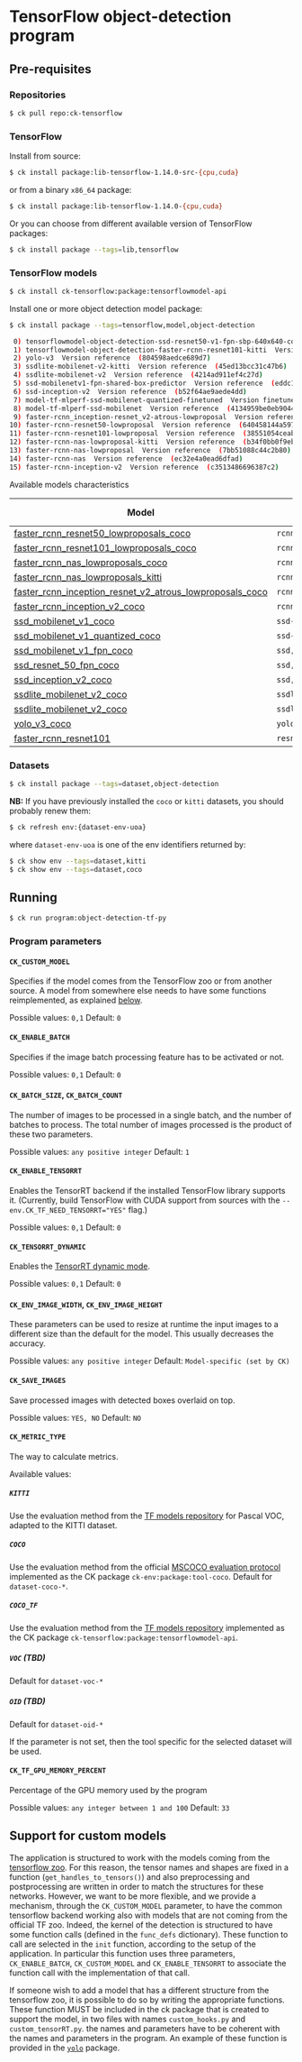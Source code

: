 # TensorFlow object-detection program

## Pre-requisites

### Repositories

```bash
$ ck pull repo:ck-tensorflow
```

### TensorFlow

Install from source:
```bash
$ ck install package:lib-tensorflow-1.14.0-src-{cpu,cuda}
```
or from a binary `x86_64` package:
```bash
$ ck install package:lib-tensorflow-1.14.0-{cpu,cuda}
```

Or you can choose from different available version of TensorFlow packages:
```bash
$ ck install package --tags=lib,tensorflow
```

### TensorFlow models
```bash
$ ck install ck-tensorflow:package:tensorflowmodel-api
```

Install one or more object detection model package:
```bash
$ ck install package --tags=tensorflow,model,object-detection

 0) tensorflowmodel-object-detection-ssd-resnet50-v1-fpn-sbp-640x640-coco  Version 20180703  (09baac5e6f931db2)
 1) tensorflowmodel-object-detection-faster-rcnn-resnet101-kitti  Version 20170714  (36131254c4390390)
 2) yolo-v3  Version reference  (804598aedce689d7)
 3) ssdlite-mobilenet-v2-kitti  Version reference  (45ed13bcc31c47b6)
 4) ssdlite-mobilenet-v2  Version reference  (4214ad911ef4c27d)
 5) ssd-mobilenetv1-fpn-shared-box-predictor  Version reference  (eddc13966e0464f9)
 6) ssd-inception-v2  Version reference  (b52f64ae9aede4dd)
 7) model-tf-mlperf-ssd-mobilenet-quantized-finetuned  Version finetuned  (9e5de6f4f46b0da0)
 8) model-tf-mlperf-ssd-mobilenet  Version reference  (4134959be0eb9044)
 9) faster-rcnn_inception-resnet_v2-atrous-lowproposal  Version reference  (827991e9114dc991)
10) faster-rcnn-resnet50-lowproposal  Version reference  (640458144a59763d)
11) faster-rcnn-resnet101-lowproposal  Version reference  (38551054ceabf2e2)
12) faster-rcnn-nas-lowproposal-kitti  Version reference  (b34f0bb0f9ebe5b9)
13) faster-rcnn-nas-lowproposal  Version reference  (7bb51088c44c2b80)
14) faster-rcnn-nas  Version reference  (ec32e4a0ead6dfad)
15) faster-rcnn-inception-v2  Version reference  (c3513486696387c2)

```
Available models characteristics


| Model | Unique CK Tags (`<tags>`) | Is Custom? | Dataset |
| --- | --- | --- | --- |
| [faster\_rcnn\_resnet50\_lowproposals\_coco](https://github.com/tensorflow/models/blob/master/research/object_detection/g3doc/detection_model_zoo.md)  | `rcnn,lowproposal,resnet50`  | 0 | coco |
| [faster\_rcnn\_resnet101\_lowproposals\_coco](https://github.com/tensorflow/models/blob/master/research/object_detection/g3doc/detection_model_zoo.md) | `rcnn,lowproposal,resnet101` | 0 | coco |
| [faster\_rcnn\_nas\_lowproposals\_coco](https://github.com/tensorflow/models/blob/master/research/object_detection/g3doc/detection_model_zoo.md)       | `rcnn,lowproposal,nas,vcoco` | 0 | coco |
| [faster\_rcnn\_nas\_lowproposals\_kitti](TBD)       | `rcnn,lowproposal,nas,vkitti`      | 0 | kitti |
| [faster\_rcnn\_inception\_resnet\_v2\_atrous\_lowproposals\_coco](https://github.com/tensorflow/models/blob/master/research/object_detection/g3doc/detection_model_zoo.md) | `rcnn,lowproposal,inception,resnetv2` | 0 | coco |
| [faster\_rcnn\_inception\_v2\_coco](https://github.com/tensorflow/models/blob/master/research/object_detection/g3doc/detection_model_zoo.md)           | `rcnn,inceptionv2`           | 0 | coco |
| [ssd\_mobilenet\_v1\_coco](https://github.com/tensorflow/models/blob/master/research/object_detection/g3doc/detection_model_zoo.md)            | `ssd-mobilenet,non-quantized,mlperf` | 0 | coco |
| [ssd\_mobilenet\_v1\_quantized\_coco](https://github.com/tensorflow/models/blob/master/research/object_detection/g3doc/detection_model_zoo.md) | `ssd-mobilenet,quantized`            | 0 | coco |
| [ssd\_mobilenet\_v1\_fpn\_coco](https://github.com/tensorflow/models/blob/master/research/object_detection/g3doc/detection_model_zoo.md)       | `ssd,fpn`                            | 0 | coco |
| [ssd\_resnet\_50\_fpn\_coco](https://github.com/tensorflow/models/blob/master/research/object_detection/g3doc/detection_model_zoo.md)          | `ssd,resnet50`                       | 0 | coco |
| [ssd\_inception\_v2\_coco ](https://github.com/tensorflow/models/blob/master/research/object_detection/g3doc/detection_model_zoo.md)           | `ssd,inceptionv2`                    | 0 | coco |
| [ssdlite\_mobilenet\_v2\_coco](https://github.com/tensorflow/models/blob/master/research/object_detection/g3doc/detection_model_zoo.md)        | `ssdlite,vcoco`                      | 0 | coco |
| [ssdlite\_mobilenet\_v2\_coco](TBD)        | `ssdlite,vkitti`                     | 0 | kitti |
| [yolo\_v3\_coco](https://github.com/YunYang1994/tensorflow-yolov3)                                                                             | `yolo`                               | 1 | coco |
| [faster\_rcnn\_resnet101](https://github.com/tensorflow/models/blob/master/research/object_detection/g3doc/detection_model_zoo.md) | `resnet101,vkitti` | 0 | kitti |
 
 
### Datasets
```bash
$ ck install package --tags=dataset,object-detection
```

**NB:** If you have previously installed the `coco` or `kitti` datasets, you should probably renew them:
```bash
$ ck refresh env:{dataset-env-uoa}
```
where `dataset-env-uoa` is one of the env identifiers returned by:
```bash
$ ck show env --tags=dataset,kitti
$ ck show env --tags=dataset,coco
```


## Running

```bash
$ ck run program:object-detection-tf-py
```

### Program parameters

#### `CK_CUSTOM_MODEL`

Specifies if the model comes from the TensorFlow zoo or from another source.
A model from somewhere else needs to have some functions reimplemented, as explained [below](#custom_models).

Possible values: `0,1`
Default: `0`

#### `CK_ENABLE_BATCH`
Specifies if the image batch processing feature has to be activated or not.

Possible values: `0,1`
Default: `0`

#### `CK_BATCH_SIZE`, `CK_BATCH_COUNT`

The number of images to be processed in a single batch, and the number of batches to process. The total number of images processed is the product of these two parameters.

Possible values: `any positive integer`
Default: `1`

#### `CK_ENABLE_TENSORRT`

Enables the TensorRT backend if the installed TensorFlow library supports it. (Currently, build TensorFlow with CUDA support from sources with the `--env.CK_TF_NEED_TENSORRT="YES"` flag.)

Possible values: `0,1`
Default: `0`

#### `CK_TENSORRT_DYNAMIC`

Enables the [TensorRT dynamic mode](https://docs.nvidia.com/deeplearning/frameworks/tf-trt-user-guide/index.html#static-dynamic-mode).

Possible values: `0,1`
Default: `0`

#### `CK_ENV_IMAGE_WIDTH`, `CK_ENV_IMAGE_HEIGHT`

These parameters can be used to resize at runtime the input images to a different size than the default for the model. This usually decreases the accuracy.
 
Possible values: `any positive integer`
Default:  `Model-specific (set by CK)`

#### `CK_SAVE_IMAGES`

Save processed images with detected boxes overlaid on top.

Possible values: `YES, NO`
Default: `NO`

#### `CK_METRIC_TYPE`

The way to calculate metrics.

Available values:

##### `KITTI` 
Use the evaluation method from the [TF models repository](https://github.com/tensorflow/models/tree/master/research/object_detection/metrics) for Pascal VOC, adapted to the KITTI dataset.

##### `COCO`
Use the evaluation method from the official [MSCOCO evaluation protocol](http://cocodataset.org/#detections-eval) implemented as the CK package `ck-env:package:tool-coco`. Default for `dataset-coco-*`.

##### `COCO_TF`
Use the evaluation method from the [TF models repository](https://github.com/tensorflow/models/tree/master/research/object_detection/metrics) implemented as the CK package `ck-tensorflow:package:tensorflowmodel-api`.

##### `VOC` (**TBD**)
Default for `dataset-voc-*`

##### `OID` (**TBD**)
Default for `dataset-oid-*`

If the parameter is not set, then the tool specific for the selected dataset will be used.

#### `CK_TF_GPU_MEMORY_PERCENT`

Percentage of the GPU memory used by the program

Possible values: `any integer between 1 and 100`
Default: `33`

<a name="custom_models"></a>
## Support for custom models

The application is structured to work with the models coming from the [tensorflow zoo](https://github.com/tensorflow/models/blob/master/research/object_detection/g3doc/detection_model_zoo.md). For this reason, the tensor names and shapes are fixed in a function (`get_handles_to_tensors()`) and also preprocessing and postprocessing are written in order to match the structures for these networks.
However, we want to be more flexible, and we provide a mechanism, through the `CK_CUSTOM_MODEL` parameter, to have the common tensorflow backend working also with models that are not coming from the official TF zoo.
Indeed, the kernel of the detection is structured to have some function calls (defined in the `func_defs` dictionary). These function to call are selected in the `init` function, according to the setup of the application. In particular this function uses three parameters, `CK_ENABLE_BATCH`, `CK_CUSTOM_MODEL` and `CK_ENABLE_TENSORRT` to associate the function call with the implementation of that call.

If someone wish to add a model that has a different structure from the tensorflow zoo, it is possible to do so by writing the appropriate functions.
These function MUST be included in the ck package that is created to support the model, in two files with names `custom_hooks.py` and `custom_tensorRT.py`. the names and parameters have to be coherent with the names and parameters in the program. An example of these function is provided in the [`yolo`](https://github.com/ctuning/ck-object-detection/tree/master/package/yolo-v3) package.






